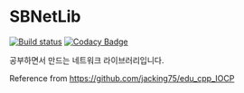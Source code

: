 # SBNetLib

[![Build status](https://ci.appveyor.com/api/projects/status/vncl5bmlawvmggyw?svg=true)](https://ci.appveyor.com/project/serment7/sbnetlib)
[![Codacy Badge](https://api.codacy.com/project/badge/Grade/093735cf61544200b19561e846610c0e)](https://app.codacy.com/gh/serment7/SBNetLib?utm_source=github.com&utm_medium=referral&utm_content=serment7/SBNetLib&utm_campaign=Badge_Grade)

공부하면서 만드는 네트워크 라이브러리입니다.

Reference from
https://github.com/jacking75/edu_cpp_IOCP
